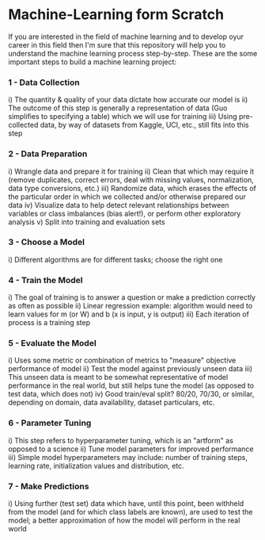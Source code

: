 # Machine-Learning form Scratch

If you are interested in the field of machine learning and to develop oyur career in this field then I'm sure that this repository will help you to understand the machine learning process step-by-step.
These are the some important steps to build a machine learning project:
### 1 - Data Collection

i) The quantity & quality of your data dictate how accurate our model is
ii) The outcome of this step is generally a representation of data (Guo simplifies to specifying a table) which we will use for training
iii) Using pre-collected data, by way of datasets from Kaggle, UCI, etc., still fits into this step

### 2 - Data Preparation

i) Wrangle data and prepare it for training
ii) Clean that which may require it (remove duplicates, correct errors, deal with missing values, normalization, data type conversions, etc.)
iii) Randomize data, which erases the effects of the particular order in which we collected and/or otherwise prepared our data
iv) Visualize data to help detect relevant relationships between variables or class imbalances (bias alert!), or perform other exploratory analysis
v) Split into training and evaluation sets

### 3 - Choose a Model

i) Different algorithms are for different tasks; choose the right one

### 4 - Train the Model

i) The goal of training is to answer a question or make a prediction correctly as often as possible
ii) Linear regression example: algorithm would need to learn values for m (or W) and b (x is input, y is output)
iii) Each iteration of process is a training step

### 5 - Evaluate the Model

i) Uses some metric or combination of metrics to "measure" objective performance of model
ii) Test the model against previously unseen data
iii) This unseen data is meant to be somewhat representative of model performance in the real world, but still helps tune the model (as opposed to test data, which does not)
iv) Good train/eval split? 80/20, 70/30, or similar, depending on domain, data availability, dataset particulars, etc.

### 6 - Parameter Tuning

i) This step refers to hyperparameter tuning, which is an "artform" as opposed to a science
ii) Tune model parameters for improved performance
iii) Simple model hyperparameters may include: number of training steps, learning rate, initialization values and distribution, etc.

### 7 - Make Predictions

i) Using further (test set) data which have, until this point, been withheld from the model (and for which class labels are known), are used to test the model; a better approximation of how the model will perform in the real world
